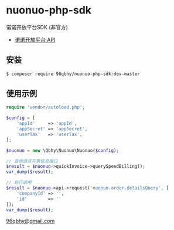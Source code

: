 # nuonuo-php-sdk
诺诺开放平台SDK (非官方)

* [诺诺开放平台 API](https://open.jss.com.cn//interplatform/getApiList.do?index=1)

## 安装
```bash
$ composer require 96qbhy/nuonuo-php-sdk:dev-master
```

## 使用示例
```php
require 'vendor/autoload.php';

$config = [
    'appId'     => 'appId',
    'appSecret' => 'appSecret',
    'userTax'   => 'userTax',
];

$nuonuo = new \Qbhy\Nuonuo\Nuonuo($config);

// 查询请求开票信息接口
$result = $nuonuo->quickInvoice->querySpeedBilling();
var_dump($result);

// 自行调用
$result = $nuonuo->api->request('nuonuo.order.detailsQuery', [
    'companyId' => '',
    'id'        => ''
]);
var_dump($result);
```

96qbhy@gmail.com   